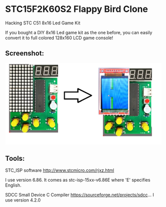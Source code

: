# STC15F2K60S2 Flappy Bird Clone

Hacking STC C51 8x16 Led Game Kit

If you bought a DIY 8x16 Led game kit as the one before, you can easily convert it to full colored 128x160 LCD game console!

## Screenshot:
![In-Game](https://raw.githubusercontent.com/seyfi-hobbies/STC-C51-Game-Kit/main/images/conversion.png)


## Tools:

STC_ISP software
http://www.stcmicro.com/rjxz.html

I use version 6.86. It comes as stc-isp-15xx-v6.86E where 'E' specifies English.


SDCC Small Device C Compiler
https://sourceforge.net/projects/sdcc...
I use version 4.2.0
